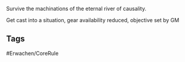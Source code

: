 Survive the machinations of the eternal river of causality.

Get cast into a situation, gear availability reduced, objective set by GM

## Tags
#Erwachen/CoreRule 